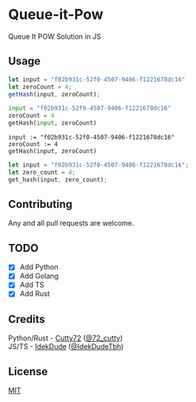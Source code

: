 # Queue-it-Pow

Queue It POW Solution in JS

## Usage

```javascript
let input = "f02b931c-52f0-4507-9406-f1221678dc16"
let zeroCount = 4;
getHash(input, zeroCount);
```

```python
input = "f02b931c-52f0-4507-9406-f1221678dc16"
zeroCount = 4
getHash(input, zeroCount)
```

```golang
input := "f02b931c-52f0-4507-9406-f1221678dc16"
zeroCount := 4
getHash(input, zeroCount)
```

```rs
let input = "f02b931c-52f0-4507-9406-f1221678dc16";
let zero_count = 4;
get_hash(input, zero_count);
```

## Contributing

Any and all pull requests are welcome. 

## TODO
- [X] Add Python
- [X] Add Golang
- [X] Add TS
- [X] Add Rust

## Credits
Python/Rust - [Cutty72](https://github.com/Cutty72) ([@72_cutty](https://twitter.com/72_cutty))
<br>
JS/TS - [IdekDude](https://github.com/IdekDude) ([@IdekDudeTbh](https://twitter.com/IdekDudeTbh))

## License

[MIT](https://choosealicense.com/licenses/mit/)
